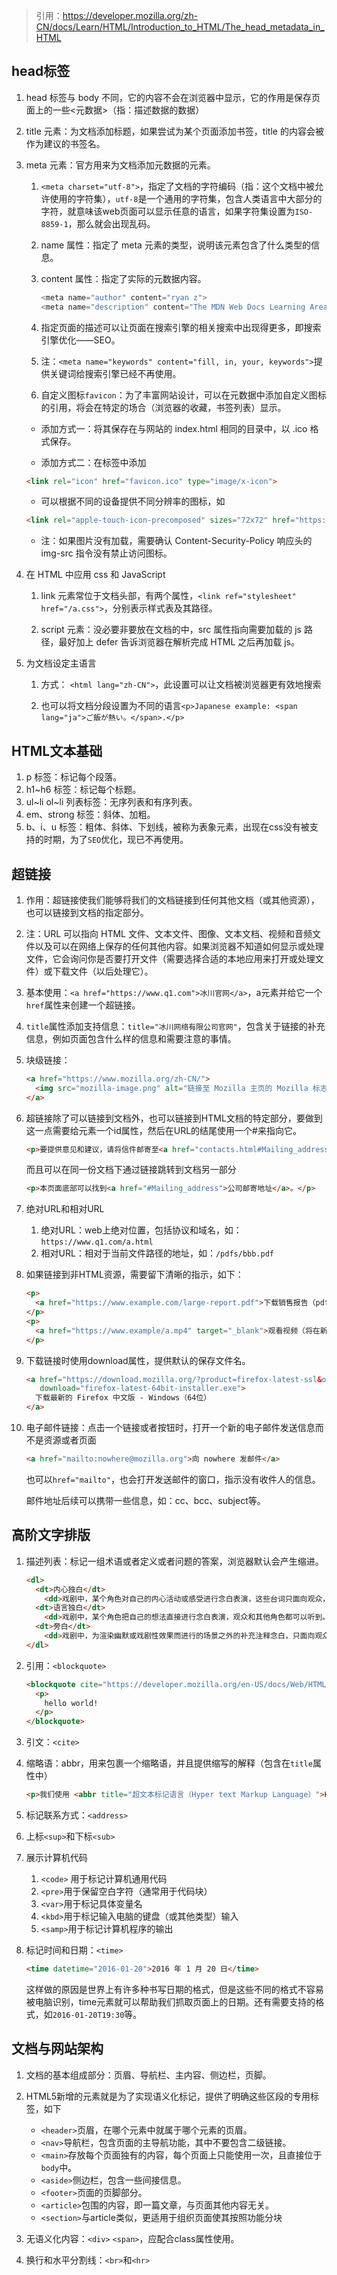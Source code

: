 > 引用：https://developer.mozilla.org/zh-CN/docs/Learn/HTML/Introduction_to_HTML/The_head_metadata_in_HTML

## head标签

1. head 标签与 body 不同，它的内容不会在浏览器中显示，它的作用是保存页面上的一些<元数据>（指：描述数据的数据）

2. title 元素：为文档添加标题，如果尝试为某个页面添加书签，title 的内容会被作为建议的书签名。

3. meta 元素：官方用来为文档添加元数据的元素。
   
   1. `<meta charset="utf-8">`，指定了文档的字符编码（指：这个文档中被允许使用的字符集），`utf-8`是一个通用的字符集，包含人类语言中大部分的字符，就意味该web页面可以显示任意的语言，如果字符集设置为`ISO-8859-1`，那么就会出现乱码。
   
   2. name 属性：指定了 meta 元素的类型，说明该元素包含了什么类型的信息。
   
   3. content 属性：指定了实际的元数据内容。
      
      ```js
      <meta name="author" content="ryan z">
      <meta name="description" content="The MDN Web Docs Learning Area aims to provide complete beginners">
      ```
   
   4. 指定页面的描述可以让页面在搜索引擎的相关搜索中出现得更多，即搜索引擎优化——SEO。
   
   5. 注：`<meta name="keywords" content="fill, in, your, keywords">`提供关键词给搜索引擎已经不再使用。
   
   6. 自定义图标`favicon`：为了丰富网站设计，可以在元数据中添加自定义图标的引用，将会在特定的场合（浏览器的收藏，书签列表）显示。
   * 添加方式一：将其保存在与网站的 index.html 相同的目录中，以 .ico 格式保存。
   
   * 添加方式二：在<head>标签中添加
   
   ```html
   <link rel="icon" href="favicon.ico" type="image/x-icon">
   ```
   
   * 可以根据不同的设备提供不同分辨率的图标，如
   
   ```html
   <link rel="apple-touch-icon-precomposed" sizes="72x72" href="https://developer.mozilla.org/static/img/favicon72.png">
   ```
   
   * 注：如果图片没有加载，需要确认 Content-Security-Policy 响应头的 img-src 指令没有禁止访问图标。

4. 在 HTML 中应用 css 和 JavaScript
   
   1. link 元素常位于文档头部，有两个属性，`<link ref="stylesheet" href="/a.css">`，分别表示样式表及其路径。
   
   2. script 元素：没必要非要放在文档的<head>中，src 属性指向需要加载的 js 路径，最好加上 defer 告诉浏览器在解析完成 HTML 之后再加载 js。

5. 为文档设定主语言
   
   1. 方式： `<html lang="zh-CN">`，此设置可以让文档被浏览器更有效地搜索
   
   2. 也可以将文档分段设置为不同的语言`<p>Japanese example: <span lang="ja">ご飯が熱い。</span>.</p>`

## HTML文本基础

1. p 标签：标记每个段落。
2. h1~h6 标签：标记每个标题。
3. ul~li ol~li 列表标签：无序列表和有序列表。
4. em、strong  标签：斜体、加粗。
5. b、i、u 标签：粗体、斜体、下划线，被称为表象元素，出现在css没有被支持的时期，为了`SEO`优化，现已不再使用。

## 超链接

1. 作用：超链接使我们能够将我们的文档链接到任何其他文档（或其他资源），也可以链接到文档的指定部分。

2. 注：URL 可以指向 HTML 文件、文本文件、图像、文本文档、视频和音频文件以及可以在网络上保存的任何其他内容。如果浏览器不知道如何显示或处理文件，它会询问你是否要打开文件（需要选择合适的本地应用来打开或处理文件）或下载文件（以后处理它）。

3. 基本使用：`<a href="https://www.q1.com">冰川官网</a>`，a元素并给它一个`href`属性来创建一个超链接。

4. `title`属性添加支持信息：`title="冰川网络有限公司官网"`，包含关于链接的补充信息，例如页面包含什么样的信息和需要注意的事情。

5. 块级链接：
   
   ```html
   <a href="https://www.mozilla.org/zh-CN/">
     <img src="mozilla-image.png" alt="链接至 Mozilla 主页的 Mozilla 标志">
   </a>
   ```

6. 超链接除了可以链接到文档外，也可以链接到HTML文档的特定部分，要做到这一点需要给元素一个id属性，然后在URL的结尾使用一个#来指向它。
   
   ```html
   <p>要提供意见和建议，请将信件邮寄至<a href="contacts.html#Mailing_address">我们的地址</a>。</p>
   ```
   
   而且可以在同一份文档下通过链接跳转到文档另一部分
   
   ```html
   <p>本页面底部可以找到<a href="#Mailing_address">公司邮寄地址</a>。</p>
   ```

7. 绝对URL和相对URL
   
   1. 绝对URL：web上绝对位置，包括协议和域名，如：`https://www.q1.com/a.html`
   2. 相对URL：相对于当前文件路径的地址，如：`/pdfs/bbb.pdf`

8. 如果链接到非HTML资源，需要留下清晰的指示，如下：
   
   ```html
   <p>
     <a href="https://www.example.com/large-report.pdf">下载销售报告（pdf，10MB）</a>
   </p>
   <p>
     <a href="https://www.example/a.mp4" target="_blank">观看视频（将在新标签页中播放，HD画质）</a>
   </p>
   ```

9. 下载链接时使用download属性，提供默认的保存文件名。
   
   ```html
   <a href="https://download.mozilla.org/?product=firefox-latest-ssl&os=win64&lang=zh-CN"
      download="firefox-latest-64bit-installer.exe">
     下载最新的 Firefox 中文版 - Windows（64位）
   </a>
   ```

10. 电子邮件链接：点击一个链接或者按钮时，打开一个新的电子邮件发送信息而不是资源或者页面
    
    ```html
    <a href="mailto:nowhere@mozilla.org">向 nowhere 发邮件</a>
    ```
    
    也可以`href="mailto"`，也会打开发送邮件的窗口，指示没有收件人的信息。
    
    邮件地址后续可以携带一些信息，如：cc、bcc、subject等。

## 高阶文字排版

1. 描述列表：标记一组术语或者定义或者问题的答案，浏览器默认会产生缩进。
   
   ```html
   <dl>
     <dt>内心独白</dt>
       <dd>戏剧中，某个角色对自己的内心活动或感受进行念白表演，这些台词只面向观众，而其他角色不会听到。</dd>
     <dt>语言独白</dt>
       <dd>戏剧中，某个角色把自己的想法直接进行念白表演，观众和其他角色都可以听到。</dd>
     <dt>旁白</dt>
       <dd>戏剧中，为渲染幽默或戏剧性效果而进行的场景之外的补充注释念白，只面向观众，内容一般都是角色的感受、想法、以及一些背景信息等。</dd>
   </dl>
   ```

2. 引用：`<blockquote>`
   
   ```html
   <blockquote cite="https://developer.mozilla.org/en-US/docs/Web/HTML/Element/blockquote">
     <p>
       hello world!
     </p>
   </blockquote>
   ```

3. 引文：`<cite>`

4. 缩略语：abbr，用来包裹一个缩略语，并且提供缩写的解释（包含在`title`属性中）
   
   ```html
   <p>我们使用 <abbr title="超文本标记语言（Hyper text Markup Language）">HTML</abbr> 来组织网页文档。</p>
   ```

5. 标记联系方式：`<address>`

6. 上标`<sup>`和下标`<sub>`

7. 展示计算机代码
   
   1. `<code>` 用于标记计算机通用代码
   2. `<pre>`用于保留空白字符（通常用于代码块）
   3. `<var>`用于标记具体变量名
   4. `<kbd>`用于标记输入电脑的键盘（或其他类型）输入
   5. `<samp>`用于标记计算机程序的输出

8. 标记时间和日期：`<time>`
   
   ```html
   <time datetime="2016-01-20">2016 年 1 月 20 日</time>
   ```
   
   这样做的原因是世界上有许多种书写日期的格式，但是这些不同的格式不容易被电脑识别，time元素就可以帮助我们抓取页面上的日期。还有需要支持的格式，如`2016-01-20T19:30`等。

## 文档与网站架构

1. 文档的基本组成部分：页眉、导航栏、主内容、侧边栏，页脚。

2. HTML5新增的元素就是为了实现语义化标记，提供了明确这些区段的专用标签，如下
   
   * `<header>`页眉，在哪个元素中就属于哪个元素的页眉。
   * `<nav>`导航栏，包含页面的主导航功能，其中不要包含二级链接。
   * `<main>`存放每个页面独有的内容，每个页面上只能使用一次，且直接位于`body`中。
   * `<aside>`侧边栏，包含一些间接信息。
   * `<footer>`页面的页脚部分。
   * `<article>`包围的内容，即一篇文章，与页面其他内容无关。
   * `<section>`与article类似，更适用于组织页面使其按照功能分块

3. 无语义化内容：`<div>` `<span>`，应配合class属性使用。

4. 换行和水平分割线：`<br>`和`<hr>`
